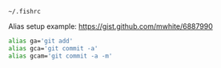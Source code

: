 `~/.fishrc`

Alias setup example: https://gist.github.com/mwhite/6887990

```bash
alias ga='git add'
alias gca='git commit -a'
alias gcam='git commit -a -m'
```
